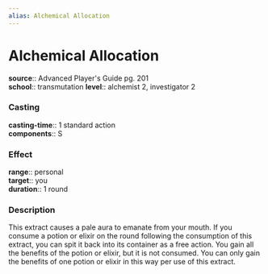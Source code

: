```yaml
---
alias: Alchemical Allocation
---
```


# Alchemical Allocation 

**source**:: Advanced Player's Guide pg. 201  
**school**:: transmutation
**level**:: alchemist 2, investigator 2

### Casting 

**casting-time**:: 1 standard action  
**components**:: S

### Effect 

**range**:: personal  
**target**:: you  
**duration**:: 1 round

### Description 

This extract causes a pale aura to emanate from your mouth. If you consume a potion or elixir on the round following the consumption of this extract, you can spit it back into its container as a free action. You gain all the benefits of the potion or elixir, but it is not consumed. You can only gain the benefits of one potion or elixir in this way per use of this extract.
